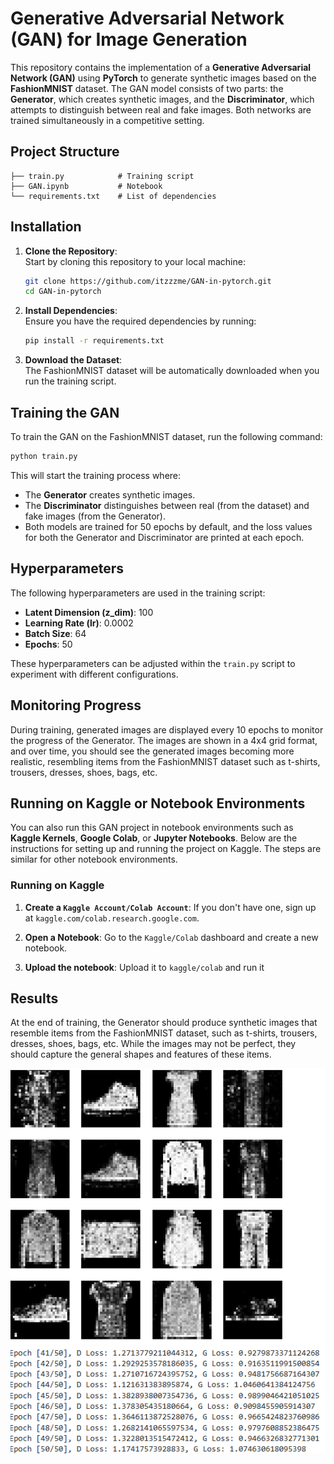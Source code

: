 # Generative Adversarial Network (GAN) for Image Generation

This repository contains the implementation of a **Generative Adversarial Network (GAN)** using **PyTorch** to generate synthetic images based on the **FashionMNIST** dataset. The GAN model consists of two parts: the **Generator**, which creates synthetic images, and the **Discriminator**, which attempts to distinguish between real and fake images. Both networks are trained simultaneously in a competitive setting.

## Project Structure

```
├── train.py            # Training script
├── GAN.ipynb           # Notebook
└── requirements.txt    # List of dependencies
```
## Installation

1. **Clone the Repository**:  
   Start by cloning this repository to your local machine:

   ```bash
   git clone https://github.com/itzzzme/GAN-in-pytorch.git
   cd GAN-in-pytorch
   ```

2. **Install Dependencies**:  
   Ensure you have the required dependencies by running:

   ```bash
   pip install -r requirements.txt
   ```

3. **Download the Dataset**:  
   The FashionMNIST dataset will be automatically downloaded when you run the training script.

## Training the GAN

To train the GAN on the FashionMNIST dataset, run the following command:

```bash
python train.py
```

This will start the training process where:
- The **Generator** creates synthetic images.
- The **Discriminator** distinguishes between real (from the dataset) and fake images (from the Generator).
- Both models are trained for 50 epochs by default, and the loss values for both the Generator and Discriminator are printed at each epoch.

## Hyperparameters

The following hyperparameters are used in the training script:
- **Latent Dimension (z_dim)**: 100
- **Learning Rate (lr)**: 0.0002
- **Batch Size**: 64
- **Epochs**: 50

These hyperparameters can be adjusted within the `train.py` script to experiment with different configurations.

## Monitoring Progress

During training, generated images are displayed every 10 epochs to monitor the progress of the Generator. The images are shown in a 4x4 grid format, and over time, you should see the generated images becoming more realistic, resembling items from the FashionMNIST dataset such as t-shirts, trousers, dresses, shoes, bags, etc.

## Running on Kaggle or Notebook Environments

You can also run this GAN project in notebook environments such as **Kaggle Kernels**, **Google Colab**, or **Jupyter Notebooks**. Below are the instructions for setting up and running the project on Kaggle. The steps are similar for other notebook environments.

### Running on Kaggle

1. **Create a `Kaggle Account/Colab Account`**: If you don't have one, sign up at `kaggle.com/colab.research.google.com`.

2. **Open a Notebook**: Go to the `Kaggle/Colab` dashboard and create a new notebook.

3. **Upload the notebook**: Upload it to `kaggle/colab` and run it

## Results

At the end of training, the Generator should produce synthetic images that resemble items from the FashionMNIST dataset, such as t-shirts, trousers, dresses, shoes, bags, etc. While the images may not be perfect, they should capture the general shapes and features of these items.

<img src="./assets/demo.png" alt="image">